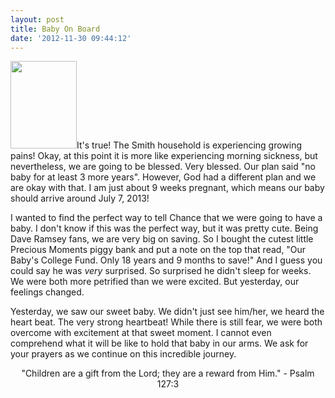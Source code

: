 ```yaml
---
layout: post
title: Baby On Board
date: '2012-11-30 09:44:12'
---
```


<a href="http://mollysmith.org/wp-content/uploads/2012/11/photo-e1354286329103.jpg"><img class="wp-image-261 alignleft" title="Baby Smith 8 weeks, 4 days" src="http://mollysmith.org/wp-content/uploads/2012/11/photo-e1354286329103-225x300.jpg" alt="" width="106" height="140" /></a>It's true! The Smith household is experiencing growing pains! Okay, at this point it is more like experiencing morning sickness, but nevertheless, we are going to be blessed. Very blessed. Our plan said "no baby for at least 3 more years". However, God had a different plan and we are okay with that. I am just about 9 weeks pregnant, which means our baby should arrive around July 7, 2013!

I wanted to find the perfect way to tell Chance that we were going to have a baby. I don't know if this was the perfect way, but it was pretty cute. Being Dave Ramsey fans, we are very big on saving. So I bought the cutest little Precious Moments piggy bank and put a note on the top that read, "Our Baby's College Fund. Only 18 years and 9 months to save!" And I guess you could say he was <em>very</em> surprised. So surprised he didn't sleep for weeks. We were both more petrified than we were excited. But yesterday, our feelings changed.

Yesterday, we saw our sweet baby. We didn't just see him/her, we heard the heart beat. The very strong heartbeat! While there is still fear, we were both overcome with excitement at that sweet moment. I cannot even comprehend what it will be like to hold that baby in our arms. We ask for your prayers as we continue on this incredible journey.
<p style="text-align: center;">"Children are a gift from the Lord; they are a reward from Him." - Psalm 127:3</p>